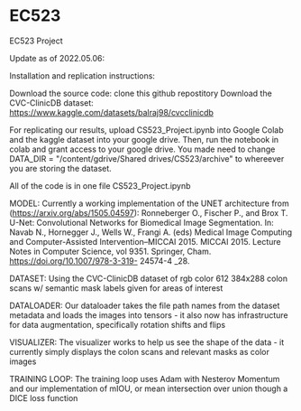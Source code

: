 # EC523
EC523 Project

Update as of 2022.05.06:


Installation and replication instructions:

Download the source code: clone this github repostitory
Download the CVC-ClinicDB dataset: https://www.kaggle.com/datasets/balraj98/cvcclinicdb

For replicating our results, upload CS523_Project.ipynb into Google Colab and the kaggle dataset into your google drive.
Then, run the notebook in colab and grant access to your google drive. You made need to change DATA_DIR = "/content/gdrive/Shared drives/CS523/archive" to whereever you are storing the dataset.


All of the code is in one file 
CS523_Project.ipynb

MODEL: Currently a working implementation of the UNET architecture from (https://arxiv.org/abs/1505.04597):
Ronneberger O., Fischer P., and Brox T. U-Net: Convolutional Networks for Biomedical Image Segmentation. In: Navab N., Hornegger J., Wells W., Frangi A. (eds) Medical Image Computing and Computer-Assisted Intervention–MICCAI 2015. MICCAI 2015. Lecture Notes in Computer Science, vol 9351. Springer, Cham. https://doi.org/10.1007/978-3-319- 24574-4 _28.

DATASET: Using the CVC-ClinicDB dataset of rgb color 612 384x288 colon scans w/ semantic mask labels given for areas of interest

DATALOADER: Our dataloader takes the file path names from the dataset metadata and loads the images into tensors - it also now has infrastructure for data augmentation, specifically rotation shifts and flips

VISUALIZER: The visualizer works to help us see the shape of the data - it currently simply displays the colon scans and relevant masks as color images

TRAINING LOOP: The training loop uses Adam with Nesterov Momentum and our implementation of mIOU, or mean intersection over union though a DICE loss function
